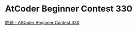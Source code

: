 AtCoder Beginner Contest 330
===

[問題 - AtCoder Beginner Contest 330](https://atcoder.jp/contests/abc329/tasks)